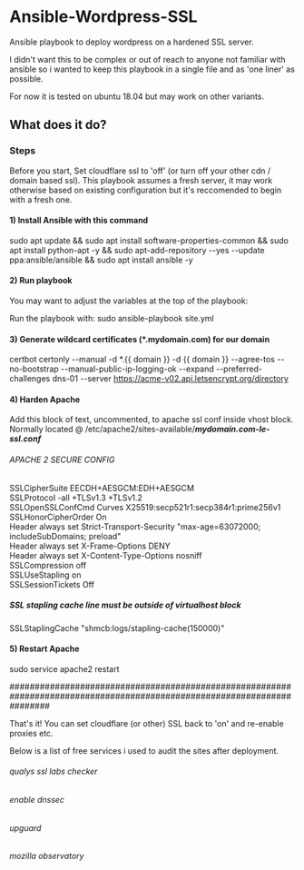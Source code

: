 # Ansible-Wordpress-SSL
Ansible playbook to deploy wordpress on a hardened SSL server.

I didn't want this to be complex or out of reach to anyone not familiar with ansible so i wanted to keep this playbook in a single file and as 'one liner' as possible.

For now it is tested on ubuntu 18.04 but may work on other variants.

## What does it do?

### Steps

Before you start, Set cloudflare ssl to 'off' (or turn off your other cdn / domain based ssl). This playbook assumes a fresh server, it may work otherwise based on existing configuration but it's reccomended to begin with a fresh one.

#### 1) Install Ansible with this command
sudo apt update && sudo apt install software-properties-common && sudo apt install python-apt -y && sudo apt-add-repository --yes --update ppa:ansible/ansible && sudo apt install ansible -y

#### 2) Run playbook
You may want to adjust the variables at the top of the playbook:


Run the playbook with: sudo ansible-playbook site.yml

#### 3) Generate wildcard certificates (*.mydomain.com) for our domain 
certbot certonly --manual -d *.{{ domain }} -d {{ domain }} --agree-tos --no-bootstrap --manual-public-ip-logging-ok --expand --preferred-challenges dns-01 --server https://acme-v02.api.letsencrypt.org/directory

#### 4) Harden Apache
Add this block of text, uncommented, to apache ssl conf inside vhost block. Normally located @ /etc/apache2/sites-available/***mydomain.com-le-ssl.conf***

######     APACHE 2 SECURE CONFIG                                                                                     

SSLCipherSuite EECDH+AESGCM:EDH+AESGCM  
SSLProtocol -all +TLSv1.3 +TLSv1.2  
SSLOpenSSLConfCmd Curves X25519:secp521r1:secp384r1:prime256v1  
SSLHonorCipherOrder On  
Header always set Strict-Transport-Security "max-age=63072000; includeSubDomains; preload"  
Header always set X-Frame-Options DENY  
Header always set X-Content-Type-Options nosniff  
SSLCompression off  
SSLUseStapling on  
SSLSessionTickets Off  


##### SSL stapling cache line must be outside of virtualhost block  

SSLStaplingCache "shmcb:logs/stapling-cache(150000)"


#### 5) Restart Apache
sudo service apache2 restart 


########################################################################################################################

That's it! You can set cloudflare (or other) SSL back to 'on' and re-enable proxies etc.

Below is a list of free services i used to audit the sites after deployment.

###### qualys ssl labs checker
###### enable dnssec
###### upguard
###### mozilla observatory


